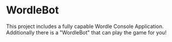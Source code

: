 # WordleBot
This project includes a fully capable Wordle Console Application. Additionally there is a "WordleBot" that can play the game for you!
